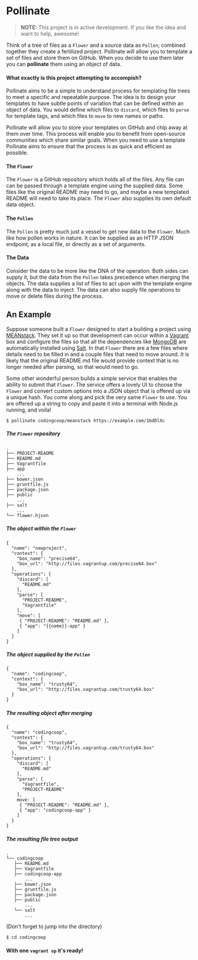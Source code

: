 # Pollinate

> **NOTE:** This project is in active development. If you like the idea
> and want to help, awesome!

Think of a tree of files as a `Flower` and a source data as `Pollen`; combined
together they create a fertilized project. Pollinate will allow you to template
a set of files and store them on GitHub.  When you decide to use them later you
can **pollinate** them using an object of data.

#### What exactly is this project attempting to accompish?

Pollinate aims to be a simple to understand process for templating file trees to
meet a specific and repeatable purpose. The idea is to design your templates to
have subtle points of variation that can be defined within an object of data.
You would define which files to `discard`, which files to `parse` for template
tags, and which files to `move` to new names or paths.

Pollinate will allow you to store your templates on GitHub and chip away at them
over time. This process will enable you to benefit from open-source communities
which share similar goals. When you need to use a template Pollinate aims to 
ensure that the process is as quick and efficient as possible.

#### The `Flower`

The `Flower` is a GitHub repository which holds all of the files.  Any file can
can be passed through a template engine using the supplied data. Some files like
the original README may need to go, and maybe a new templated README will need to 
take its place. The `Flower` also supplies its own default data object.

#### The `Pollen`

The `Pollen` is pretty much just a vessel to get new data to the `Flower`. Much
like how pollen works in nature. It can be supplied as an HTTP JSON endpoint, as
a local file, or directly as a set of arguments.

#### The Data

Consider the data to be more like the DNA of the operation. Both sides can
supply it, but the data from the `Pollen` takes precedence when merging the
objects. The data supplies a list of files to act upon with the template engine
along with the data to inject. The data can also supply file operations to move
or delete files during the process.

## An Example

Suppose someone built a `Flower` designed to start a building a project using
[MEANstack](http://mean.io). They set it up so that development can occur within
a [Vagrant](https://www.vagrantup.com/) box and configure the files so that all
the dependencies like [MongoDB](http://www.mongodb.org/) are automatically
installed using [Salt](http://www.saltstack.com/). In that `Flower` there are a
few files where details need to be filled in and a couple files that need to
move around. It is likely that the original README.md file would provide context
that is no longer needed after parsing, so that would need to go.

Some other wonderful person builds a simple service that enables the ability to
submit that `Flower`. The service offers a lovely UI to choose the `Flower` and
convert custom options into a JSON object that is offered up via a unique hash.
You come along and pick the very same `Flower` to use. You are offered up a
string to copy and paste it into a terminal with Node.js running, and voila!

```
$ pollinate codingcoop/meanstack https://example.com/1bdDlXc
```

##### The `Flower` repository

```
.
├── PROJECT-README
├── README.md
├── Vagrantfile
├── app
    ...
├── bower.json
├── gruntfile.js
├── package.json
├── public
    ...
├── salt
    ...
└── flower.hjson
```

##### The object within the `Flower`

```
{
  "name": "newproject",
  "context": {
    "box_name": "precise64",
    "box_url": "http://files.vagrantup.com/precise64.box"
  },
  "operations": {
    "discard": [
      "README.md"
    ],
    "parse": [
      "PROJECT-README",
      "Vagrantfile"
    ],
    "move": [
     { "PROJECT-README": "README.md" },
     { "app": "{{name}}-app" }
    ]
  }
}
```

##### The object supplied by the `Pollen`

```
{
  "name": "codingcoop",
  "context": {
    "box_name": "trusty64",
    "box_url": "http://files.vagrantup.com/trusty64.box"
  }
}
```

##### The resulting object after merging

```
{
  "name": "codingcoop",
  "context": {
    "box_name": "trusty64",
    "box_url": "http://files.vagrantup.com/trusty64.box"
  },
  "operations": {
    "discard": [
      "README.md"
    ],
    "parse": [
      "Vagrantfile",
      "PROJECT-README"
    ],
    move: [
     { "PROJECT-README": "README.md" },
     { "app": "codingcoop-app" }
    ]
  }
}
```

##### The resulting file tree output

```
.
└── codingcoop
   ├── README.md
   ├── Vagrantfile
   ├── codingcoop-app
       ...
   ├── bower.json
   ├── gruntfile.js
   ├── package.json
   ├── public
       ...
   └── salt
       ...
```

(Don't forget to jump into the directory)

```
$ cd codingcoop
```

#### With one `vagrant up` it's ready!
